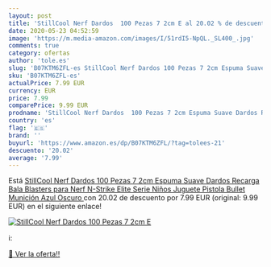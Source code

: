 ```yaml
---
layout: post
title: 'StillCool Nerf Dardos  100 Pezas 7 2cm E al 20.02 % de descuento'
date: 2020-05-23 04:52:59
image: 'https://m.media-amazon.com/images/I/51rdI5-NpQL._SL400_.jpg'
comments: true
category: ofertas
author: 'tole.es'
slug: 'B07KTM6ZFL-es StillCool Nerf Dardos 100 Pezas 7 2cm Espuma Suave Dardos...'
sku: 'B07KTM6ZFL-es'
actualPrice: 7.99 EUR
currency: EUR
price: 7.99
comparePrice: 9.99 EUR
prodname: 'StillCool Nerf Dardos  100 Pezas 7 2cm Espuma Suave Dardos Recarga Bala Blasters para Nerf N-Strike Elite Serie Niños Juguete Pistola Bullet Munición   Azul Oscuro '
country: 'es'
flag: '🇪🇸'
brand: ''
buyurl: 'https://www.amazon.es/dp/B07KTM6ZFL/?tag=tolees-21'
descuento: '20.02'
average: '7.99'
---
```


Está [StillCool Nerf Dardos  100 Pezas 7 2cm Espuma Suave Dardos Recarga Bala Blasters para Nerf N-Strike Elite Serie Niños Juguete Pistola Bullet Munición   Azul Oscuro ](https://www.amazon.es/dp/B07KTM6ZFL/?tag=tolees-21) con 20.02 de descuento por 7.99 EUR (original: 9.99 EUR) en el siguiente enlace!

[![StillCool Nerf Dardos  100 Pezas 7 2cm E](https://m.media-amazon.com/images/I/51rdI5-NpQL._SL400_.jpg)](https://www.amazon.es/dp/B07KTM6ZFL/?tag=tolees-21)

ℹ️:


[🛒 Ver la oferta!!](https://www.amazon.es/dp/B07KTM6ZFL/?tag=tolees-21)
